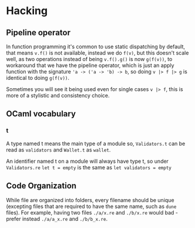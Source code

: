 # Hacking

## Pipeline operator

In function programming it's common to use static dispatching by default, that means `v.f()` is not available, instead we do `f(v)`, but this doesn't scale well, as two operations instead of being `v.f().g()` is now `g(f(v))`, to workaround that we have the pipeline operator, which is just an apply function with the signature `'a -> ('a -> 'b) -> b`, so doing `v |> f |> g` is identical to doing `g(f(v))`.

Sometimes you will see it being used even for single cases `v |> f`, this is more of a stylistic and consistency choice.

## OCaml vocabulary

### t

A type named t means the main type of a module so, `Validators.t` can be read as `validators` and `Wallet.t` as `wallet`.

An identifier named t on a module will always have type t, so under `Validators.re` `let t = empty` is the same as `let validators = empty`

## Code Organization

While file are organized into folders, every filename should be unique (excepting files that are required to have the same
name, such as `dune` files). For example, having two files `./a/x.re` and `./b/x.re` would bad - prefer instead
`./a/a_x.re` and `./b/b_x.re`.

